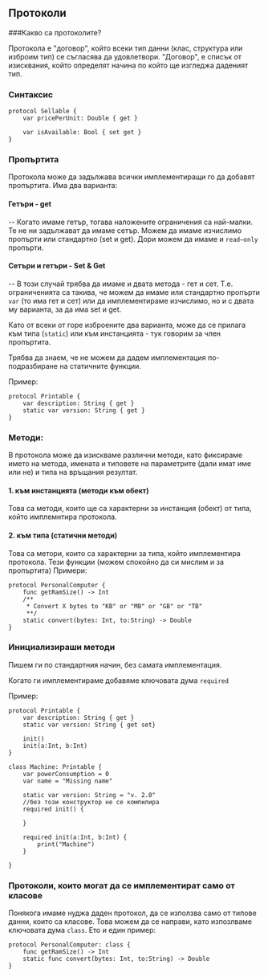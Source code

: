 
## Протоколи

###Какво са протоколите?

Протокола е "договор", който всеки тип данни (клас, структура или изброим тип) се съгласява да удовлетвори. "Договор", е списък от изисквания, който определят начина по който ще изгледжа даденият тип.

### Синтаксис

	protocol Sellable {
	    var pricePerUnit: Double { get }
	    
	    var isAvailable: Bool { set get }
	}

### Пропъртита
Протокола може да задължава всички имплементиращи го да добавят пропъртита. Има два варианта:

#### Гетъри - get
--
Когато имаме гетър, тогава наложените ограничения са най-малки. Те не ни задължават да имаме сетър. Можем да имаме изчислимо пропърти или стандартно (set и get). Дори можем да имаме и ```read–only``` пропърти.

#### Сетъри и гетъри -  Set & Get
--
В този случай трябва да имаме и двата метода - гет и сет. Т.е. ограниченията са такива, че можем да имаме или стандартно пропърти ```var``` (то има гет и сет) или да имплементираме изчислимо, но и с двата му варианта, за да има set и get.

Като от всеки от горе изброените два варианта, може да се прилага към типа (```static```) или към инстанцията - тук говорим за член пропъртита.

Трябва да знаем, че не можем да дадем имплементация по-подразбиране на статичните функции.

Пример:

	protocol Printable {
		var description: String { get }
		static var version: String { get }
	}

### Методи:
В протокола може да изискваме различни методи, като фиксираме името на метода, имената и типовете на параметрите (дали имат име или не) и типа на връщания резултат.
#### 1. към инстанцията (методи към обект)
Това са методи, които ще са характерни за инстанция (обект) от типа, който имплемнтира протокола. 

#### 2. към типа (статични методи)
Това са метори, които са характерни за типа, който имплементира протокола. Тези функции (можем спокойно да си мислим и за пропъртита)
Примери:
	
	protocol PersonalComputer {
		func getRamSize() -> Int
		/**
		 * Convert X bytes to "KB" or "MB" or "GB" or "TB"
		 **/
    	static convert(bytes: Int, to:String) -> Double
	}


### Инициализираши методи

Пишем ги по стандартния начин, без самата имплементация.

Когато ги имплементираме добавяме ключовата дума ```required```

Пример:
	
	protocol Printable {
		var description: String { get }
		static var version: String { get set}    
    
		init()
		init(a:Int, b:Int)
	}
	
	class Machine: Printable {
    	var powerConsumption = 0
    	var name = "Missing name"
    
    	static var version: String = "v. 2.0"
    	//без този конструктор не се компилира
    	required init() {
        
    	}
    
    	required init(a:Int, b:Int) {
			print("Machine")
		}
    
	}


###  Протоколи, които могат да се имплементират само от класове

Понякога имаме нуджа даден протокол, да се използва само от типове данни, които са класове. Това можем да се направи, като изпозлваме ключовата дума ```class```.
Ето и един пример:

	protocol PersonalComputer: class {
    	func getRamSize() -> Int
		static func convert(bytes: Int, to:String) -> Double
	}